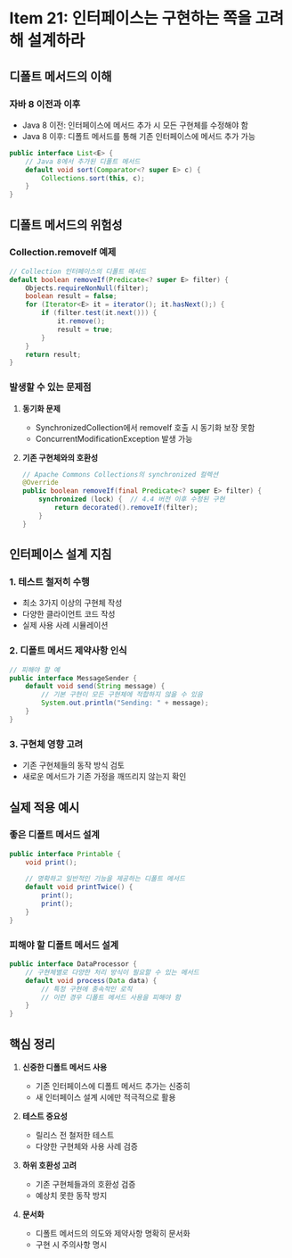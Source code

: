 # Item 21: 인터페이스는 구현하는 쪽을 고려해 설계하라

## 디폴트 메서드의 이해

### 자바 8 이전과 이후
- Java 8 이전: 인터페이스에 메서드 추가 시 모든 구현체를 수정해야 함
- Java 8 이후: 디폴트 메서드를 통해 기존 인터페이스에 메서드 추가 가능

```java
public interface List<E> {
    // Java 8에서 추가된 디폴트 메서드
    default void sort(Comparator<? super E> c) {
        Collections.sort(this, c);
    }
}
```

## 디폴트 메서드의 위험성

### Collection.removeIf 예제
```java
// Collection 인터페이스의 디폴트 메서드
default boolean removeIf(Predicate<? super E> filter) {
    Objects.requireNonNull(filter);
    boolean result = false;
    for (Iterator<E> it = iterator(); it.hasNext();) {
        if (filter.test(it.next())) {
            it.remove();
            result = true;
        }
    }
    return result;
}
```

### 발생할 수 있는 문제점
1. **동기화 문제**
   - SynchronizedCollection에서 removeIf 호출 시 동기화 보장 못함
   - ConcurrentModificationException 발생 가능

2. **기존 구현체와의 호환성**
   ```java
   // Apache Commons Collections의 synchronized 컬렉션
   @Override
   public boolean removeIf(final Predicate<? super E> filter) {
       synchronized (lock) {  // 4.4 버전 이후 수정된 구현
           return decorated().removeIf(filter);
       }
   }
   ```

## 인터페이스 설계 지침

### 1. 테스트 철저히 수행
- 최소 3가지 이상의 구현체 작성
- 다양한 클라이언트 코드 작성
- 실제 사용 사례 시뮬레이션

### 2. 디폴트 메서드 제약사항 인식
```java
// 피해야 할 예
public interface MessageSender {
    default void send(String message) {
        // 기본 구현이 모든 구현체에 적합하지 않을 수 있음
        System.out.println("Sending: " + message);
    }
}
```

### 3. 구현체 영향 고려
- 기존 구현체들의 동작 방식 검토
- 새로운 메서드가 기존 가정을 깨뜨리지 않는지 확인

## 실제 적용 예시

### 좋은 디폴트 메서드 설계
```java
public interface Printable {
    void print();
    
    // 명확하고 일반적인 기능을 제공하는 디폴트 메서드
    default void printTwice() {
        print();
        print();
    }
}
```

### 피해야 할 디폴트 메서드 설계
```java
public interface DataProcessor {
    // 구현체별로 다양한 처리 방식이 필요할 수 있는 메서드
    default void process(Data data) {
        // 특정 구현에 종속적인 로직
        // 이런 경우 디폴트 메서드 사용을 피해야 함
    }
}
```

## 핵심 정리

1. **신중한 디폴트 메서드 사용**
   - 기존 인터페이스에 디폴트 메서드 추가는 신중히
   - 새 인터페이스 설계 시에만 적극적으로 활용

2. **테스트 중요성**
   - 릴리스 전 철저한 테스트
   - 다양한 구현체와 사용 사례 검증

3. **하위 호환성 고려**
   - 기존 구현체들과의 호환성 검증
   - 예상치 못한 동작 방지

4. **문서화**
   - 디폴트 메서드의 의도와 제약사항 명확히 문서화
   - 구현 시 주의사항 명시



